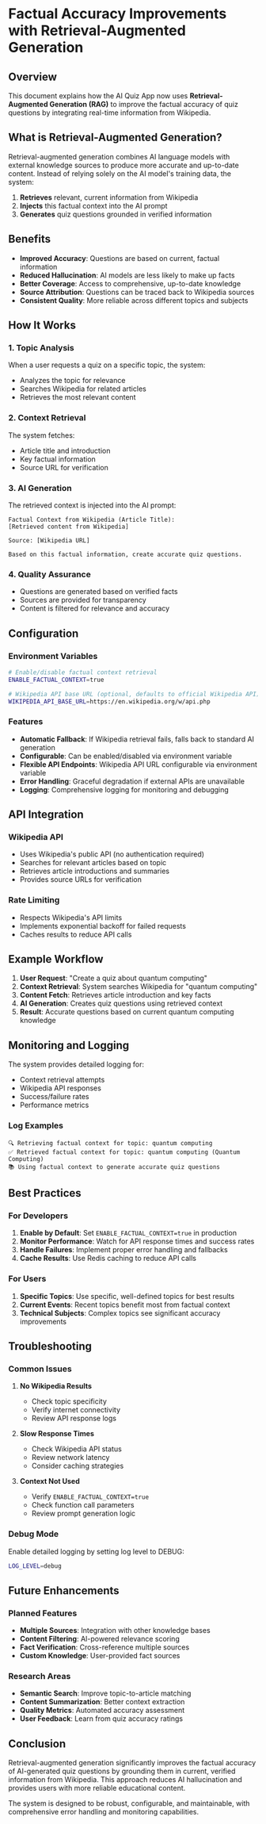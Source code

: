 # Factual Accuracy Improvements with Retrieval-Augmented Generation

## Overview

This document explains how the AI Quiz App now uses **Retrieval-Augmented Generation (RAG)** to improve the factual accuracy of quiz questions by integrating real-time information from Wikipedia.

## What is Retrieval-Augmented Generation?

Retrieval-augmented generation combines AI language models with external knowledge sources to produce more accurate and up-to-date content. Instead of relying solely on the AI model's training data, the system:

1. **Retrieves** relevant, current information from Wikipedia
2. **Injects** this factual context into the AI prompt
3. **Generates** quiz questions grounded in verified information

## Benefits

- **Improved Accuracy**: Questions are based on current, factual information
- **Reduced Hallucination**: AI models are less likely to make up facts
- **Better Coverage**: Access to comprehensive, up-to-date knowledge
- **Source Attribution**: Questions can be traced back to Wikipedia sources
- **Consistent Quality**: More reliable across different topics and subjects

## How It Works

### 1. Topic Analysis
When a user requests a quiz on a specific topic, the system:
- Analyzes the topic for relevance
- Searches Wikipedia for related articles
- Retrieves the most relevant content

### 2. Context Retrieval
The system fetches:
- Article title and introduction
- Key factual information
- Source URL for verification

### 3. AI Generation
The retrieved context is injected into the AI prompt:
```
Factual Context from Wikipedia (Article Title):
[Retrieved content from Wikipedia]

Source: [Wikipedia URL]

Based on this factual information, create accurate quiz questions.
```

### 4. Quality Assurance
- Questions are generated based on verified facts
- Sources are provided for transparency
- Content is filtered for relevance and accuracy

## Configuration

### Environment Variables

```bash
# Enable/disable factual context retrieval
ENABLE_FACTUAL_CONTEXT=true

# Wikipedia API base URL (optional, defaults to official Wikipedia API)
WIKIPEDIA_API_BASE_URL=https://en.wikipedia.org/w/api.php
```

### Features

- **Automatic Fallback**: If Wikipedia retrieval fails, falls back to standard AI generation
- **Configurable**: Can be enabled/disabled via environment variable
- **Flexible API Endpoints**: Wikipedia API URL configurable via environment variable
- **Error Handling**: Graceful degradation if external APIs are unavailable
- **Logging**: Comprehensive logging for monitoring and debugging

## API Integration

### Wikipedia API
- Uses Wikipedia's public API (no authentication required)
- Searches for relevant articles based on topic
- Retrieves article introductions and summaries
- Provides source URLs for verification

### Rate Limiting
- Respects Wikipedia's API limits
- Implements exponential backoff for failed requests
- Caches results to reduce API calls

## Example Workflow

1. **User Request**: "Create a quiz about quantum computing"
2. **Context Retrieval**: System searches Wikipedia for "quantum computing"
3. **Content Fetch**: Retrieves article introduction and key facts
4. **AI Generation**: Creates quiz questions using retrieved context
5. **Result**: Accurate questions based on current quantum computing knowledge

## Monitoring and Logging

The system provides detailed logging for:
- Context retrieval attempts
- Wikipedia API responses
- Success/failure rates
- Performance metrics

### Log Examples
```
🔍 Retrieving factual context for topic: quantum computing
✅ Retrieved factual context for topic: quantum computing (Quantum Computing)
📚 Using factual context to generate accurate quiz questions
```

## Best Practices

### For Developers
1. **Enable by Default**: Set `ENABLE_FACTUAL_CONTEXT=true` in production
2. **Monitor Performance**: Watch for API response times and success rates
3. **Handle Failures**: Implement proper error handling and fallbacks
4. **Cache Results**: Use Redis caching to reduce API calls

### For Users
1. **Specific Topics**: Use specific, well-defined topics for best results
2. **Current Events**: Recent topics benefit most from factual context
3. **Technical Subjects**: Complex topics see significant accuracy improvements

## Troubleshooting

### Common Issues

1. **No Wikipedia Results**
   - Check topic specificity
   - Verify internet connectivity
   - Review API response logs

2. **Slow Response Times**
   - Check Wikipedia API status
   - Review network latency
   - Consider caching strategies

3. **Context Not Used**
   - Verify `ENABLE_FACTUAL_CONTEXT=true`
   - Check function call parameters
   - Review prompt generation logic

### Debug Mode

Enable detailed logging by setting log level to DEBUG:
```bash
LOG_LEVEL=debug
```

## Future Enhancements

### Planned Features
- **Multiple Sources**: Integration with other knowledge bases
- **Content Filtering**: AI-powered relevance scoring
- **Fact Verification**: Cross-reference multiple sources
- **Custom Knowledge**: User-provided fact sources

### Research Areas
- **Semantic Search**: Improve topic-to-article matching
- **Content Summarization**: Better context extraction
- **Quality Metrics**: Automated accuracy assessment
- **User Feedback**: Learn from quiz accuracy ratings

## Conclusion

Retrieval-augmented generation significantly improves the factual accuracy of AI-generated quiz questions by grounding them in current, verified information from Wikipedia. This approach reduces AI hallucination and provides users with more reliable educational content.

The system is designed to be robust, configurable, and maintainable, with comprehensive error handling and monitoring capabilities.
